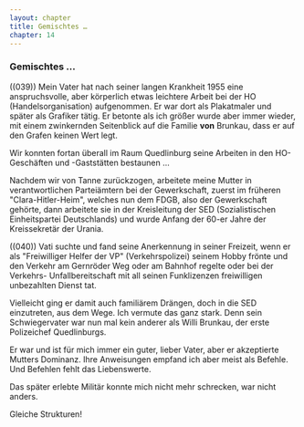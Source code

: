 ```yaml
---  
layout: chapter
title: Gemischtes …
chapter: 14
---  
```


### Gemischtes …

((039)) Mein Vater hat nach seiner langen Krankheit 1955 eine anspruchsvolle,
aber körperlich etwas leichtere Arbeit bei der HO (Handelsorganisation)
aufgenommen. Er war dort als Plakatmaler und später als Grafiker tätig. Er
betonte als ich größer wurde aber immer wieder, mit einem zwinkernden
Seitenblick auf die Familie **von** Brunkau, dass er auf den Grafen keinen
Wert legt.

Wir konnten fortan überall im Raum Quedlinburg seine Arbeiten in den HO-
Geschäften und -Gaststätten bestaunen …

Nachdem wir von Tanne zurückzogen, arbeitete meine Mutter in verantwortlichen
Parteiämtern bei der Gewerkschaft, zuerst im früheren "Clara-Hitler-Heim",
welches nun dem FDGB, also der Gewerkschaft gehörte, dann arbeitete sie in der
Kreisleitung der SED (Sozialistischen Einheitspartei Deutschlands) und wurde
Anfang der 60-er Jahre der Kreissekretär der Urania.

((040)) Vati suchte und fand seine Anerkennung in seiner Freizeit, wenn er als
"Freiwilliger Helfer der VP" (Verkehrspolizei) seinem Hobby frönte und den
Verkehr am Gernröder Weg oder am Bahnhof regelte oder bei der Verkehrs-
Unfallbereitschaft mit all seinen Funklizenzen freiwilligen unbezahlten Dienst
tat.

Vielleicht ging er damit auch familiärem Drängen, doch in die SED einzutreten,
aus dem Wege. Ich vermute das ganz stark. Denn sein Schwiegervater war nun mal
kein anderer als Willi Brunkau, der erste Polizeichef Quedlinburgs.

Er war und ist für mich immer ein guter, lieber Vater, aber er akzeptierte
Mutters Dominanz. Ihre Anweisungen empfand ich aber meist als Befehle. Und
Befehlen fehlt das Liebenswerte.

Das später erlebte Militär konnte mich nicht mehr schrecken, war nicht anders.

Gleiche Strukturen!

